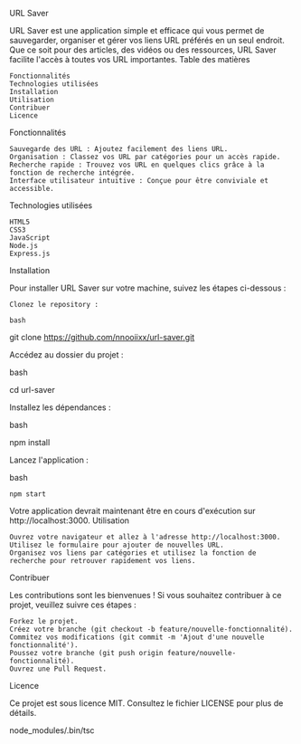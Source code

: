 URL Saver

URL Saver est une application simple et efficace qui vous permet de sauvegarder, organiser et gérer vos liens URL préférés en un seul endroit. Que ce soit pour des articles, des vidéos ou des ressources, URL Saver facilite l'accès à toutes vos URL importantes.
Table des matières

    Fonctionnalités
    Technologies utilisées
    Installation
    Utilisation
    Contribuer
    Licence

Fonctionnalités

    Sauvegarde des URL : Ajoutez facilement des liens URL.
    Organisation : Classez vos URL par catégories pour un accès rapide.
    Recherche rapide : Trouvez vos URL en quelques clics grâce à la fonction de recherche intégrée.
    Interface utilisateur intuitive : Conçue pour être conviviale et accessible.

Technologies utilisées

    HTML5
    CSS3
    JavaScript
    Node.js
    Express.js

Installation

Pour installer URL Saver sur votre machine, suivez les étapes ci-dessous :

    Clonez le repository :

    bash

git clone https://github.com/nnooiixx/url-saver.git

Accédez au dossier du projet :

bash

cd url-saver

Installez les dépendances :

bash

npm install

Lancez l'application :

bash

    npm start

Votre application devrait maintenant être en cours d'exécution sur http://localhost:3000.
Utilisation

    Ouvrez votre navigateur et allez à l'adresse http://localhost:3000.
    Utilisez le formulaire pour ajouter de nouvelles URL.
    Organisez vos liens par catégories et utilisez la fonction de recherche pour retrouver rapidement vos liens.

Contribuer

Les contributions sont les bienvenues ! Si vous souhaitez contribuer à ce projet, veuillez suivre ces étapes :

    Forkez le projet.
    Créez votre branche (git checkout -b feature/nouvelle-fonctionnalité).
    Commitez vos modifications (git commit -m 'Ajout d'une nouvelle fonctionnalité').
    Poussez votre branche (git push origin feature/nouvelle-fonctionnalité).
    Ouvrez une Pull Request.

Licence

Ce projet est sous licence MIT. Consultez le fichier LICENSE pour plus de détails.

node_modules/.bin/tsc

